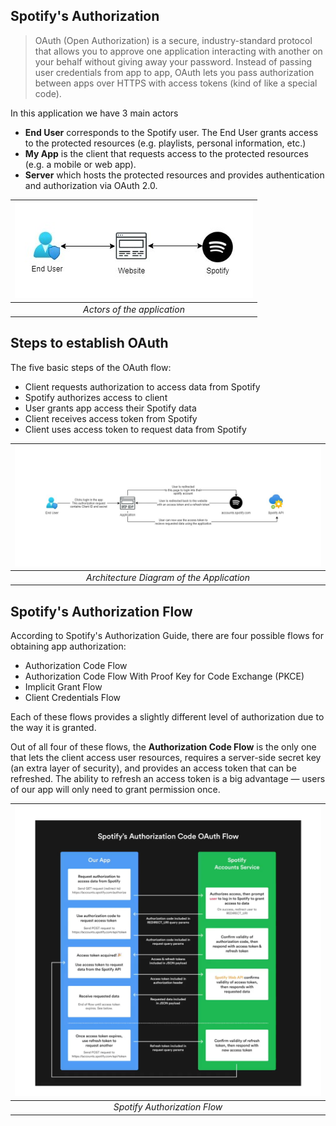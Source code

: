 ## Spotify's Authorization
> OAuth (Open Authorization) is a secure, industry-standard protocol that allows you to approve one application interacting with another on your behalf without giving away your password. Instead of passing user credentials from app to app, OAuth lets you pass authorization between apps over HTTPS with access tokens (kind of like a special code).

In this application we have 3 main actors
- **End User** corresponds to the Spotify user. The End User grants access to the protected resources (e.g. playlists, personal information, etc.)
- **My App** is the client that requests access to the protected resources (e.g. a mobile or web app).
- **Server** which hosts the protected resources and provides authentication and authorization via OAuth 2.0.

| ![Actors of the application](./Brief.jpg) |
| :---------------------------------------: |
|        *Actors of the application*        |


## Steps to establish OAuth
The five basic steps of the OAuth flow:
- Client requests authorization to access data from Spotify
- Spotify authorizes access to client
- User grants app access their Spotify data
- Client receives access token from Spotify
- Client uses access token to request data from Spotify

|  ![Application Flow](./Architecture.jpg)  |
| :---------------------------------------: |
| *Architecture Diagram of the Application* |


## Spotify's Authorization Flow
According to Spotify's Authorization Guide, there are four possible flows for obtaining app authorization:
- Authorization Code Flow
- Authorization Code Flow With Proof Key for Code Exchange (PKCE)
- Implicit Grant Flow
- Client Credentials Flow

Each of these flows provides a slightly different level of authorization due to the way it is granted.

Out of all four of these flows, the **Authorization Code Flow** is the only one that lets the client access user resources, requires a server-side secret key (an extra layer of security), and provides an access token that can be refreshed. The ability to refresh an access token is a big advantage — users of our app will only need to grant permission once.

| ![Spotify Authorization flow](./Auth.png) |
| :---------------------------------------: |
|       *Spotify Authorization Flow*        |

